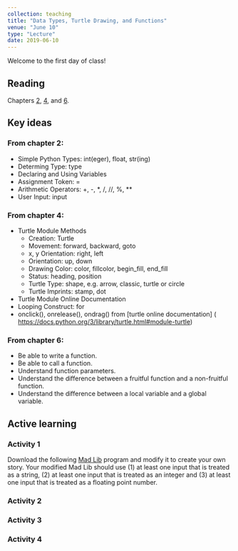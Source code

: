 ```yaml
---
collection: teaching
title: "Data Types, Turtle Drawing, and Functions"
venue: "June 10"
type: "Lecture"
date: 2019-06-10
---
```

Welcome to the first day of class!

## Reading
Chapters [2](https://runestone.academy/runestone/static/thinkcspy/SimplePythonData/toctree.html),
[4](https://runestone.academy/runestone/static/thinkcspy/PythonTurtle/toctree.html),
and [6](https://runestone.academy/runestone/static/thinkcspy/Functions/toctree.html).
## Key ideas
### From chapter 2:
* Simple Python Types: int(eger), float, str(ing)
* Determing Type: type
* Declaring and Using Variables
* Assignment Token: =
* Arithmetic Operators: +, -, \*, /, //, %, \*\*
* User Input: input
### From chapter 4:
* Turtle Module Methods
	* Creation: Turtle
	* Movement: forward, backward, goto
	* x, y Orientation: right, left
	* Orientation: up, down
	* Drawing Color: color, fillcolor, begin_fill, end_fill
	* Status: heading, position
	* Turtle Type: shape, e.g. arrow, classic, turtle or circle
	* Turtle Imprints: stamp, dot
* Turtle Module Online Documentation
* Looping Construct: for
* onclick(), onrelease(), ondrag() from [turtle online documentation] (
https://docs.python.org/3/library/turtle.html#module-turtle)
### From chapter 6:
* Be able to write a function.
* Be able to call a function.
* Understand function parameters.
* Understand the difference between a fruitful function and a non-fruitful function.
* Understand the difference between a local variable and a global variable.
## Active learning
### Activity 1
Download the following [Mad Lib](
https://lgw2.github.io/teaching/csci127-summer-2019/lectures/activities/madlib.py)
program and modify it to create your own story.
Your modified Mad Lib should use
(1) at least one input that is treated as a string,
(2) at least one input that is treated as an integer and
(3) at least one input that is treated as a floating point number.
### Activity 2
### Activity 3
### Activity 4

